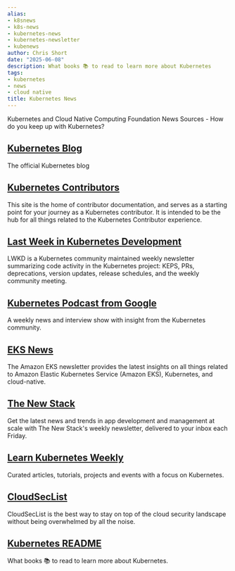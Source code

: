 ```yaml
---
alias:
- k8snews
- k8s-news
- kubernetes-news
- kubernetes-newsletter
- kubenews
author: Chris Short
date: "2025-06-08"
description: What books 📚 to read to learn more about Kubernetes
tags:
- kubernetes
- news
- cloud native
title: Kubernetes News
---
```


Kubernetes and Cloud Native Computing Foundation News Sources - How do you keep up with Kubernetes?

## [Kubernetes Blog](https://kubernetes.io/blog/)

The official Kubernetes blog

## [Kubernetes Contributors](https://www.kubernetes.dev/)

This site is the home of contributor documentation, and serves as a starting point for your journey as a Kubernetes contributor. It is intended to be the hub for all things related to the Kubernetes Contributor experience.

## [Last Week in Kubernetes Development](http://lwkd.info/)

LWKD is a Kubernetes community maintained weekly newsletter summarizing code activity in the Kubernetes project: KEPS, PRs, deprecations, version updates, release schedules, and the weekly community meeting.

## [Kubernetes Podcast from Google](https://kubernetespodcast.com/)

A weekly news and interview show with insight from the Kubernetes community.

## [EKS News](https://eks.news/)

The Amazon EKS newsletter provides the latest insights on all things related to Amazon Elastic Kubernetes Service (Amazon EKS), Kubernetes, and cloud-native.

## [The New Stack](https://thenewstack.io/newsletter/)

Get the latest news and trends in app development and management at scale with The New Stack's weekly newsletter, delivered to your inbox each Friday.

## [Learn Kubernetes Weekly](https://learnk8s.io/learn-kubernetes-weekly)

Curated articles, tutorials, projects and events with a focus on Kubernetes.

## [CloudSecList](https://cloudseclist.com/)

CloudSecList is the best way to stay on top of the cloud security landscape without being overwhelmed by all the noise.

## [Kubernetes README](/kubernetes-readme/)

What books 📚 to read to learn more about Kubernetes.

